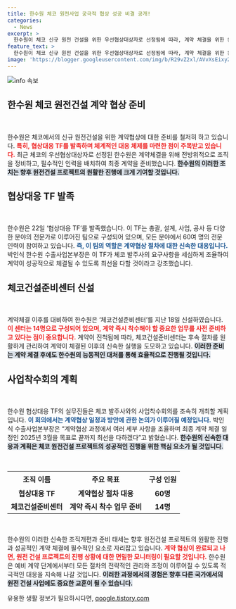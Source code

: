 ```yaml
---
title: 한수원 체코 원전사업 궁극적 협상 성공 비결 공개!
categories:
  - News
excerpt: >
  한수원이 체코 신규 원전 건설을 위한 우선협상대상자로 선정됨에 따라, 계약 체결을 위한 완벽한 대비태세를 갖췄다. 협상대응 TF 발족과 체코건설준비센터 신설로 신속한 계약 절차를 목표로 하며, 2025년 3월 최종 계약을 추진한다.
feature_text: >
  한수원이 체코 신규 원전 건설을 위한 우선협상대상자로 선정됨에 따라, 계약 체결을 위한 완벽한 대비태세를 갖췄다. 협상대응 TF 발족과 체코건설준비센터 신설로 신속한 계약 절차를 목표로 하며, 2025년 3월 최종 계약을 추진한다.
image: 'https://blogger.googleusercontent.com/img/b/R29vZ2xl/AVvXsEixyZcFfHzMRdzZMjFBmAUKJYCLCGyLL1o632UiGVXcaFdKo_bkvkuCioo0uUKlGfBVcT3P84aROyZIXSBEx3Aw5nCQ3pTgDom1WDC4m8eifvWiAmWEEVb4x6G_l8C0QH225ldMjyaFvpxGEBGNO37VmDTDMHGhJPq73UglMfDca1-0aw/s1600/blogspot.png'
---
```


<p><img src="https://blogger.googleusercontent.com/img/b/R29vZ2xl/AVvXsEixyZcFfHzMRdzZMjFBmAUKJYCLCGyLL1o632UiGVXcaFdKo_bkvkuCioo0uUKlGfBVcT3P84aROyZIXSBEx3Aw5nCQ3pTgDom1WDC4m8eifvWiAmWEEVb4x6G_l8C0QH225ldMjyaFvpxGEBGNO37VmDTDMHGhJPq73UglMfDca1-0aw/s1600/blogspot.png" alt="info 속보" /></p>

<h2 data-ke-size="size26">한수원 체코 원전건설 계약 협상 준비</h2>

<p data-ke-size="size16">&nbsp;</p> 

<p>한수원은 체코에서의 신규 원전건설을 위한 계약협상에 대한 준비를 철저히 하고 있습니다. <b><span style="color: #ee2323;">특히, 협상대응 TF를 발족하며 체계적인 대응 체제를 마련한 점이 주목받고 있습니다.</span></b> 최근 체코의 우선협상대상자로 선정된 한수원은 계약체결을 위해 전방위적으로 조직을 정비하고, 필수적인 인력을 배치하여 최종 계약을 준비했습니다. <b><span style="background-color: #21538527;">한수원의 이러한 조치는 향후 원전건설 프로젝트의 원활한 진행에 크게 기여할 것입니다.</span></b>  </p>

<h2 data-ke-size="size26">협상대응 TF 발족</h2>

<p data-ke-size="size16">&nbsp;</p> 

<p>한수원은 22일 ‘협상대응 TF’를 발족했습니다. 이 TF는 총괄, 설계, 사업, 공사 등 다양한 분야의 전문가로 이루어진 팀으로 구성되어 있으며, 모든 분야에서 60여 명의 전문 인력이 참여하고 있습니다. <b><span style="color: #1a5490;">즉, 이 팀의 역할은 계약협상 절차에 대한 신속한 대응입니다.</span></b> 박인식 한수원 수출사업본부장은 이 TF가 체코 발주사의 요구사항을 세심하게 조율하여 계약이 성공적으로 체결될 수 있도록 최선을 다할 것이라고 강조했습니다.</p>

<h2 data-ke-size="size26">체코건설준비센터 신설</h2>

<p data-ke-size="size16">&nbsp;</p> 

<p>계약체결 이후를 대비하여 한수원은 ‘체코건설준비센터’를 지난 18일 신설하였습니다. <b><span style="color: #ee2323;">이 센터는 14명으로 구성되어 있으며, 계약 즉시 착수해야 할 중요한 업무를 사전 준비하고 있다는 점이 중요합니다.</span></b> 계약이 진척됨에 따라, 체코건설준비센터는 후속 절차를 원활하게 관리하여 계약이 체결된 이후의 신속한 실행을 도모하고 있습니다. <b><span style="background-color: #21538527;">이러한 준비는 계약 체결 후에도 한수원의 능동적인 대처를 통해 효율적으로 진행될 것입니다.</span></b>  </p>

<h2 data-ke-size="size26">사업착수회의 계획</h2>

<p data-ke-size="size16">&nbsp;</p> 

<p>한수원 협상대응 TF의 실무진들은 체코 발주사와의 사업착수회의를 조속히 개최할 계획입니다. <b><span style="color: #1a5490;">이 회의에서는 계약협상 일정과 방안에 관한 논의가 이루어질 예정입니다.</span></b> 박인식 수출사업본부장은 “계약협상 과정에서 여러 세부 사항을 조율하며 최종 계약 체결 일정인 2025년 3월을 목표로 끝까지 최선을 다하겠다”고 밝혔습니다. <b><span style="background-color: #21538527;">한수원의 신속한 대응과 계획은 체코 원전건설 프로젝트의 성공적인 진행을 위한 핵심 요소가 될 것입니다.</span></b>  </p>

<p data-ke-size="size16">&nbsp;</p> 

<table style="width: 100%; border-collapse: collapse;">
  <tr>
    <th style="text-align: center; height: 35px;"><b>조직 이름</b></th>
    <th style="text-align: center; height: 35px;"><b>주요 목표</b></th>
    <th style="text-align: center; height: 35px;"><b>구성 인원</b></th>
  </tr>
  <tr>
    <td style="text-align: center; height: 17px;"><b>협상대응 TF</b></td>
    <td style="text-align: center; height: 17px;"><b>계약협상 절차 대응</b></td>
    <td style="text-align: center; height: 17px;"><b>60명</b></td>
  </tr>
  <tr>
    <td style="text-align: center; height: 17px;"><b>체코건설준비센터</b></td>
    <td style="text-align: center; height: 17px;"><b>계약 즉시 착수 업무 준비</b></td>
    <td style="text-align: center; height: 17px;"><b>14명</b></td>
  </tr>
</table>

<p data-ke-size="size16">&nbsp;</p> 

<p>한수원의 이러한 신속한 조직개편과 준비 태세는 향후 원전건설 프로젝트의 원활한 진행과 성공적인 계약 체결에 필수적인 요소로 자리잡고 있습니다. <b><span style="color: #ee2323;">계약 협상이 완료되고 나면, 원전 건설 프로젝트의 진행 상황에 대한 면밀한 모니터링이 필요할 것입니다.</span></b> 한수원은 예비 계약 단계에서부터 모든 절차의 전략적인 관리와 조정이 이루어질 수 있도록 적극적인 대응을 지속해 나갈 것입니다. <b><span style="background-color: #21538527;">이러한 과정에서의 경험은 향후 다른 국가에서의 원전 건설 사업에도 중요한 교훈이 될 수 있습니다.</span></b> </p>
유용한 생활 정보가 필요하시다면, <a href="https://qoogle.tistory.com" rel="dofollow">qoogle.tistory.com</a>


